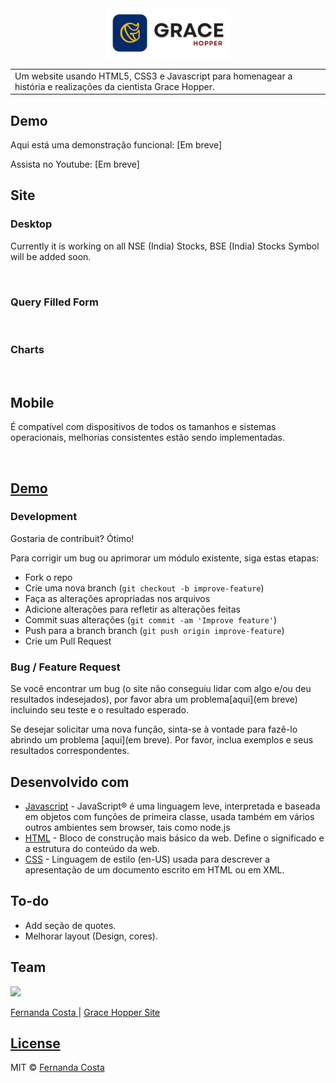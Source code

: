 <div style="text-align:center">
<img src="assets/img/logo-sem-bg-.png" width="200">
</div>
<table>

<tr>
<td>
  Um website usando HTML5, CSS3 e Javascript para homenagear a história e realizações da cientista Grace Hopper.
</td>
</tr>
</table>


## Demo
Aqui está uma demonstração funcional: [Em breve]

Assista no Youtube: [Em breve]
## Site

### Desktop
Currently it is working on all NSE (India) Stocks, BSE (India) Stocks Symbol will be added soon.

![]()

### Query Filled Form
![]()

### Charts
![]()
![]()
![]()


## Mobile
É compatível com dispositivos de todos os tamanhos e sistemas operacionais, melhorias consistentes estão sendo implementadas.

![]()




## [Demo]() 

### Development
Gostaria de contribuit? Ótimo!

Para corrigir um bug ou aprimorar um módulo existente, siga estas etapas:

- Fork o repo
- Crie uma nova branch (`git checkout -b improve-feature`)
- Faça as alterações apropriadas nos arquivos
- Adicione alterações para refletir as alterações feitas
- Commit suas alterações (`git commit -am 'Improve feature'`)
- Push para a branch branch (`git push origin improve-feature`)
- Crie um Pull Request 

### Bug / Feature Request

Se você encontrar um bug (o site não conseguiu lidar com algo e/ou deu resultados indesejados), por favor abra um problema[aqui](em breve) incluindo seu teste e o resultado esperado.

Se desejar solicitar uma nova função, sinta-se à vontade para fazê-lo abrindo um problema [aqui](em breve). Por favor, inclua exemplos e seus resultados correspondentes.


## Desenvolvido com 

- [Javascript](https://developer.mozilla.org/pt-BR/docs/Web/JavaScript) - JavaScript® é uma linguagem leve, interpretada e baseada em objetos com funções de primeira classe, usada também em vários outros ambientes sem browser, tais como node.js
- [HTML](https://developer.mozilla.org/pt-BR/docs/Web/HTML) - Bloco de construção mais básico da web. Define o significado e a estrutura do conteúdo da web. 
- [CSS](http://getbootstrap.com/) -  Linguagem de estilo (en-US) usada para descrever a apresentação de um documento escrito em HTML ou em XML. 


## To-do
- Add seção de quotes.
- Melhorar layout (Design, cores).

## Team

<img src="https://avatars.githubusercontent.com/u/59060824?v=4" width="200">

[Fernanda Costa ](https://github.com/fernandacostads) 
| [Grace Hopper Site]()

## [License]()

MIT © [Fernanda Costa ](https://github.com/fernandacostads)

